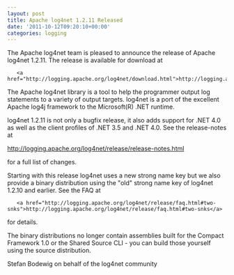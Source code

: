 ```yaml
---
layout: post
title: Apache log4net 1.2.11 Released
date: '2011-10-12T09:20:10+00:00'
categories: logging
---
```

The Apache log4net team is pleased to announce the release of Apache
log4net 1.2.11.  The release is available for download at

       <a href="http://logging.apache.org/log4net/download.html">http://logging.apache.org/log4net/download.html</a>

The Apache log4net library is a tool to help the programmer output log
statements to a variety of output targets.  log4net is a port of the
excellent Apache log4j framework to the Microsoft(R) .NET runtime.

log4net 1.2.11 is not only a bugfix release, it also adds support for
.NET 4.0 as well as the client profiles of .NET 3.5 and .NET 4.0.
See the release-notes at

   <a href="http://logging.apache.org/log4net/release/release-notes.html">http://logging.apache.org/log4net/release/release-notes.html</a>

for a full list of changes.

Starting with this release log4net uses a new strong name key but we
also provide a binary distribution using the "old" strong name key of
log4net 1.2.10 and earlier. See the FAQ at

       <a href="http://logging.apache.org/log4net/release/faq.html#two-snks">http://logging.apache.org/log4net/release/faq.html#two-snks</a>

for details.

The binary distributions no longer contain assemblies built for the
Compact Framework 1.0 or the Shared Source CLI - you can build those
yourself using the source distribution.

Stefan Bodewig on behalf of the log4net community
